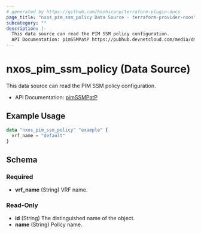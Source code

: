```yaml
---
# generated by https://github.com/hashicorp/terraform-plugin-docs
page_title: "nxos_pim_ssm_policy Data Source - terraform-provider-nxos"
subcategory: ""
description: |-
  This data source can read the PIM SSM policy configuration.
  API Documentation: pimSSMPatP https://pubhub.devnetcloud.com/media/dme-docs-10-2-2/docs/Layer%203/pim:SSMPatP/
---
```


# nxos_pim_ssm_policy (Data Source)

This data source can read the PIM SSM policy configuration.

- API Documentation: [pimSSMPatP](https://pubhub.devnetcloud.com/media/dme-docs-10-2-2/docs/Layer%203/pim:SSMPatP/)

## Example Usage

```terraform
data "nxos_pim_ssm_policy" "example" {
  vrf_name = "default"
}
```

<!-- schema generated by tfplugindocs -->
## Schema

### Required

- **vrf_name** (String) VRF name.

### Read-Only

- **id** (String) The distinguished name of the object.
- **name** (String) Policy name.


